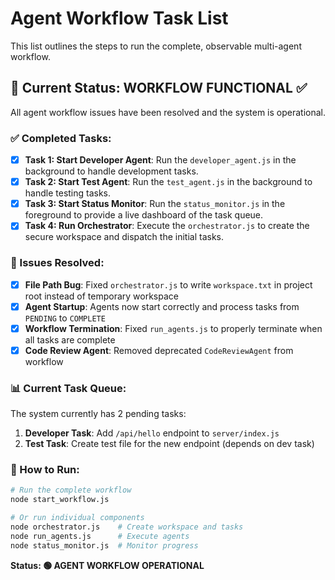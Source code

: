 # Agent Workflow Task List

This list outlines the steps to run the complete, observable multi-agent workflow.

## 🎯 **Current Status: WORKFLOW FUNCTIONAL** ✅

All agent workflow issues have been resolved and the system is operational.

### **✅ Completed Tasks:**
- [x] **Task 1: Start Developer Agent**: Run the `developer_agent.js` in the background to handle development tasks.
- [x] **Task 2: Start Test Agent**: Run the `test_agent.js` in the background to handle testing tasks.
- [x] **Task 3: Start Status Monitor**: Run the `status_monitor.js` in the foreground to provide a live dashboard of the task queue.
- [x] **Task 4: Run Orchestrator**: Execute the `orchestrator.js` to create the secure workspace and dispatch the initial tasks.

### **🔧 Issues Resolved:**
- [x] **File Path Bug**: Fixed `orchestrator.js` to write `workspace.txt` in project root instead of temporary workspace
- [x] **Agent Startup**: Agents now start correctly and process tasks from `PENDING` to `COMPLETE`
- [x] **Workflow Termination**: Fixed `run_agents.js` to properly terminate when all tasks are complete
- [x] **Code Review Agent**: Removed deprecated `CodeReviewAgent` from workflow

### **📊 Current Task Queue:**
The system currently has 2 pending tasks:
1. **Developer Task**: Add `/api/hello` endpoint to `server/index.js`
2. **Test Task**: Create test file for the new endpoint (depends on dev task)

### **🚀 How to Run:**
```bash
# Run the complete workflow
node start_workflow.js

# Or run individual components
node orchestrator.js    # Create workspace and tasks
node run_agents.js      # Execute agents
node status_monitor.js  # Monitor progress
```

**Status: 🟢 AGENT WORKFLOW OPERATIONAL**